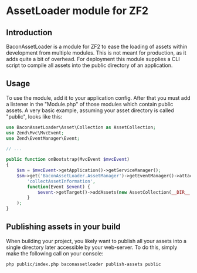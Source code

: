 AssetLoader module for ZF2
==========================

Introduction
------------
BaconAssetLoader is a module for ZF2 to ease the loading of assets within
development from multiple modules. This is not meant for production, as it adds
quite a bit of overhead. For deployment this module supplies a CLI script to
compile all assets into the public directory of an application.

Usage
-----
To use the module, add it to your application config. After that you must add
a listener in the "Module.php" of those modules which contain public assets. A
very basic example, assuming your asset directory is called "public", looks like
this:

```php
use BaconAssetLoader\Asset\Collection as AssetCollection;
use Zend\Mvc\MvcEvent;
use Zend\EventManager\Event;

// ...

public function onBootstrap(MvcEvent $mvcEvent)
{
    $sm = $mvcEvent->getApplication()->getServiceManager();
    $sm->get('BaconAssetLoader.AssetManager')->getEventManager()->attach(
        'collectAssetInformation',
        function(Event $event) {
            $event->getTarget()->addAssets(new AssetCollection(__DIR__ . '/public'));
        }
    );
}
```

Publishing assets in your build
-------------------------------
When building your project, you likely want to publish all your assets into a
single directory later accessible by your web-server. To do this, simply make
the following call on your console:

```sh
php public/index.php baconassetloader publish-assets public
```
